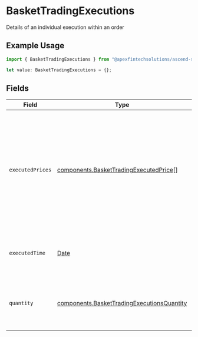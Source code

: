 # BasketTradingExecutions

Details of an individual execution within an order

## Example Usage

```typescript
import { BasketTradingExecutions } from "@apexfintechsolutions/ascend-sdk/models/components";

let value: BasketTradingExecutions = {};
```

## Fields

| Field                                                                                                                                                                                                                                                                                                                    | Type                                                                                                                                                                                                                                                                                                                     | Required                                                                                                                                                                                                                                                                                                                 | Description                                                                                                                                                                                                                                                                                                              | Example                                                                                                                                                                                                                                                                                                                  |
| ------------------------------------------------------------------------------------------------------------------------------------------------------------------------------------------------------------------------------------------------------------------------------------------------------------------------ | ------------------------------------------------------------------------------------------------------------------------------------------------------------------------------------------------------------------------------------------------------------------------------------------------------------------------ | ------------------------------------------------------------------------------------------------------------------------------------------------------------------------------------------------------------------------------------------------------------------------------------------------------------------------ | ------------------------------------------------------------------------------------------------------------------------------------------------------------------------------------------------------------------------------------------------------------------------------------------------------------------------ | ------------------------------------------------------------------------------------------------------------------------------------------------------------------------------------------------------------------------------------------------------------------------------------------------------------------------ |
| `executedPrices`                                                                                                                                                                                                                                                                                                         | [components.BasketTradingExecutedPrice](../../models/components/baskettradingexecutedprice.md)[]                                                                                                                                                                                                                         | :heavy_minus_sign:                                                                                                                                                                                                                                                                                                       | The prices at which the order was executed. For Equities: there will be one price measured in PRICE_PER_UNIT (using the order currency). For Fixed Income assets: there will always be an entry measured in the PERCENTAGE_OF_PAR (100 X cost / total par value), and there may be additional entries measured in yield. | [<br/>{<br/>"price": {<br/>"value": "94.56"<br/>},<br/>"type": "PRICE_PER_UNIT"<br/>}<br/>]                                                                                                                                                                                                                              |
| `executedTime`                                                                                                                                                                                                                                                                                                           | [Date](https://developer.mozilla.org/en-US/docs/Web/JavaScript/Reference/Global_Objects/Date)                                                                                                                                                                                                                            | :heavy_minus_sign:                                                                                                                                                                                                                                                                                                       | The timestamp that this fill was transacted at the market                                                                                                                                                                                                                                                                | {<br/>"nanos": 360000000,<br/>"seconds": 1712081569<br/>}                                                                                                                                                                                                                                                                |
| `quantity`                                                                                                                                                                                                                                                                                                               | [components.BasketTradingExecutionsQuantity](../../models/components/baskettradingexecutionsquantity.md)                                                                                                                                                                                                                 | :heavy_minus_sign:                                                                                                                                                                                                                                                                                                       | The quantity of the order. For Equities: measured in shares. For Fixed Income assets: measured in the face value of the currency of the order.                                                                                                                                                                           | {<br/>"value": "3.591"<br/>}                                                                                                                                                                                                                                                                                             |